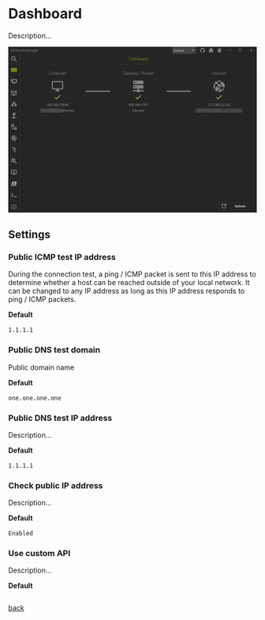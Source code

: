 # Dashboard
Description...

![Dashboard](Dashboard.png)

## Settings

### Public ICMP test IP address
During the connection test, a ping / ICMP packet is sent to this IP address to determine whether a host can be reached outside of your local network. It can be changed to any IP address as long as this IP address responds to ping / ICMP packets.

**Default**
```
1.1.1.1
```

### Public DNS test domain
Public domain name

**Default**
```
one.one.one.one
```

### Public DNS test IP address
Description...

**Default**
```
1.1.1.1
```

### Check public IP address
Description...

**Default**
```
Enabled
```

### Use custom API
Description...

**Default**
```

```


[back](../README.md)
